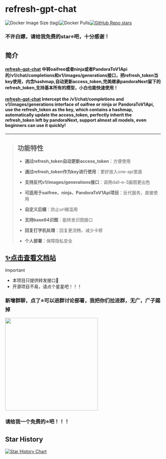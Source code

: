 # refresh-gpt-chat

![Docker Image Size (tag)](https://img.shields.io/docker/image-size/yangclivia/refresh-gpt-chat/latest)![Docker Pulls](https://img.shields.io/docker/pulls/yangclivia/refresh-gpt-chat)[![GitHub Repo stars](https://img.shields.io/github/stars/Yanyutin753/refresh-gpt-chat?style=social)](https://github.com/Yanyutin753/refresh-gpt-chat/stargazers)

### 不许白嫖，请给我免费的star⭐吧，十分感谢！

## 简介

#### [refresh-gpt-chat](https://github.com/Yanyutin753/refresh-gpt-chat) 中转oaifree或者ninja或者PandoraToV1Api的/v1/chat/completions和v1/images/generations接口，把refresh_token当key使用，内含hashmap,自动更新access_token,完美继承pandoraNext留下的refresh_token,支持基本所有的模型，小白也能快速使用！

#### [refresh-gpt-chat](https://github.com/Yanyutin753/refresh-gpt-chat) Intercept the /v1/chat/completions and v1/images/generations interface of oaifree or ninja or PandoraToV1Api, use the refresh_token as the key, which contains a hashmap, automatically update the access_token, perfectly inherit the refresh_token left by pandoraNext, support almost all models, even beginners can use it quickly!

-----

> ## 功能特性
>
> * **通过refresh_token自动更新access_token**：方便使用
>
> * **通过refresh_token作为key进行使用**：更好放入one-api里面
>
> * **支持反代v1/images/generations接口**：调用dall-e-3画图更出色
>
> * **可适用于oaifree、ninja、PandoraToV1Api项目**：反代服务，直接使用
>
> * **自定义后缀**：防止url被滥用
>
> * **支持base64识图**：能转发识图接口
>
> * **回复打字机处理**：回复更流畅，减少卡顿
>
> * **个人部署**：保障隐私安全
>

## [✨点击查看文档站](https://apifox.com/apidoc/shared-4b9a7517-3f80-47a1-84fc-fcf78827a04a)

> [!important]
>
> * 本项目只提供转发接口🥰
> * 开源项目不易，请点个星星吧！！！

### 新增群聊，点了⭐️可以进群讨论部署，我把你们拉进群，无广，广子踢掉

<img src="https://github.com/Yanyutin753/PandoraNext-TokensTool/assets/132346501/6544e8ed-6673-48f9-95a6-c13255acbab1" width="300" height="300">

### 请给我一个免费的⭐吧！！！

## Star History

[![Star History Chart](https://api.star-history.com/svg?repos=Yanyutin753/refresh-gpt-chat&type=Date)](https://star-history.com/#Yanyutin753/refresh-gpt-chat&Date)

